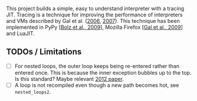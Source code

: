 This project builds a simple, easy to understand interpreter with a tracing JIT.
Tracing is a technique for improving the performance of interpreters and VMs described by Gal et al. ([2006](http://citeseerx.ist.psu.edu/viewdoc/download?doi=10.1.1.113.557&rep=rep1&type=pdf), [2007](https://citeseerx.ist.psu.edu/viewdoc/download?doi=10.1.1.85.2412&rep=rep1&type=pdf)).
This technique has been implemented in PyPy [[Bolz et al., 2009](https://dl.acm.org/doi/10.1145/1565824.1565827)], Mozilla Firefox [[Gal et al., 2009](https://dl.acm.org/doi/10.1145/1543135.1542528)] and LuaJIT.

## TODOs / Limitations

- [ ] For nested loops, the outer loop keeps being re-entered rather than entered once. This is because the inner exception bubbles up to the top. Is this standard? Maybe relevant [2012 paper](https://dl.acm.org/doi/10.1145/2480360.2384586).
- [ ] A loop is not recompiled even though a new path becomes hot, see `nested_loops2`.
